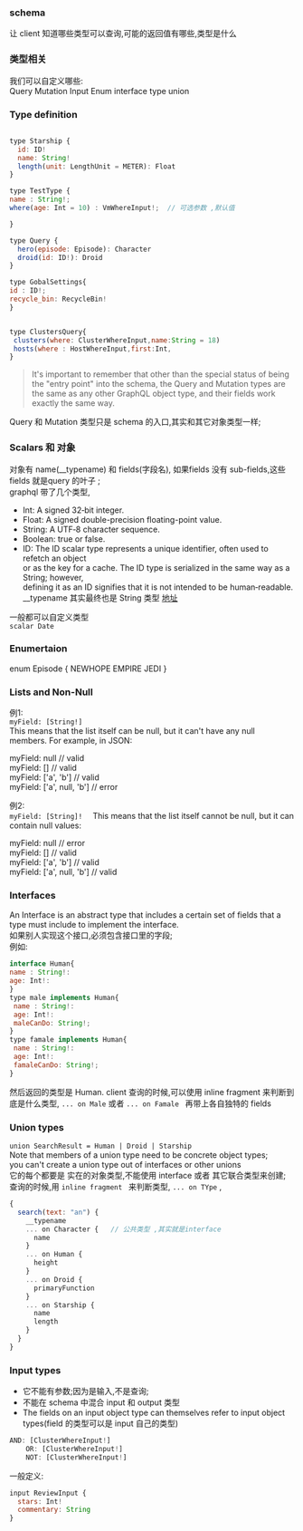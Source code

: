 ### schema 
让 client 知道哪些类型可以查询,可能的返回值有哪些,类型是什么   
### 类型相关  
我们可以自定义哪些:  
Query  Mutation  Input  Enum  interface  type  union  
### Type definition
```js

type Starship {
  id: ID!
  name: String!
  length(unit: LengthUnit = METER): Float
}

type TestType {
name : String!;
where(age: Int = 10) : VmWhereInput!;  // 可选参数 ,默认值 

}

type Query {
  hero(episode: Episode): Character
  droid(id: ID!): Droid
}

type GobalSettings{
id : ID!;
recycle_bin: RecycleBin!
}


type ClustersQuery{
 clusters(where: ClusterWhereInput,name:String = 18)  
 hosts(where : HostWhereInput,first:Int,
}
```
> It's important to remember that other than the special status of being the "entry point" into the schema,
the Query and Mutation types are the same as any other GraphQL object type, and their fields work exactly the same way.  

Query 和 Mutation 类型只是 schema 的入口,其实和其它对象类型一样;

### Scalars  和 对象
对象有  name(__typename) 和 fields(字段名), 如果fields 没有 sub-fields,这些 fields 就是query 的叶子  ;  
graphql 带了几个类型,  
- Int: A signed 32‐bit integer.  
- Float: A signed double-precision floating-point value.  
- String: A UTF‐8 character sequence.  
- Boolean: true or false.  
- ID: The ID scalar type represents a unique identifier, often used to refetch an object  
or as the key for a cache. The ID type is serialized in the same way as a String; however,  
defining it as an ID signifies that it is not intended to be human‐readable.   
__typename  其实最终也是 String 类型  [地址](https://graphql.org/learn/schema/#union-types)

一般都可以自定义类型  
`scalar Date`  
### Enumertaion
enum Episode {
  NEWHOPE
  EMPIRE
  JEDI
}

### Lists and Non-Null
例1:  
`myField: [String!]`  
This means that the list itself can be null, but it can't have any null members. For example, in JSON:

myField: null // valid  
myField: [] // valid  
myField: ['a', 'b'] // valid  
myField: ['a', null, 'b'] // error  

例2:  
`myField: [String]!  `
This means that the list itself cannot be null, but it can contain null values:  

myField: null // error  
myField: [] // valid   
myField: ['a', 'b'] // valid  
myField: ['a', null, 'b'] // valid  

### Interfaces
An Interface is an abstract type that includes a certain set of fields that a type must include to implement the interface.  
如果别人实现这个接口,必须包含接口里的字段;  
例如:  
```js
interface Human{
name : String!:
age: Int!:
}
type male implements Human{
 name : String!:
 age: Int!:
 maleCanDo: String!;
}
type famale implements Human{
 name : String!:
 age: Int!:
 famaleCanDo: String!;
}
```
然后返回的类型是 Human. client 查询的时候,可以使用 inline fragment 来判断到底是什么类型,  `... on Male` 或者 `... on Famale ` 再带上各自独特的 fields  


### Union types
`union SearchResult = Human | Droid | Starship`  
Note that members of a union type need to be concrete object types;  
you can't create a union type out of interfaces or other unions  
它的每个都要是 实在的对象类型,不能使用 interface 或者 其它联合类型来创建;  
查询的时候,用 `inline fragment ` 来判断类型, `... on TYpe` ,
```js
{
  search(text: "an") {
    __typename
    ... on Character {   // 公共类型 ,其实就是interface  
      name
    }
    ... on Human {
      height
    }
    ... on Droid {
      primaryFunction
    }
    ... on Starship {
      name
      length
    }
  }
}

```

### Input types
- 它不能有参数;因为是输入,不是查询;  
- 不能在 schema 中混合 input 和 output 类型  
- The fields on an input object type can themselves refer to input object types(field 的类型可以是 input 自己的类型) 
```js
AND: [ClusterWhereInput!]
    OR: [ClusterWhereInput!]
    NOT: [ClusterWhereInput!]
```
一般定义:  
```js
input ReviewInput {
  stars: Int!
  commentary: String
}

```



